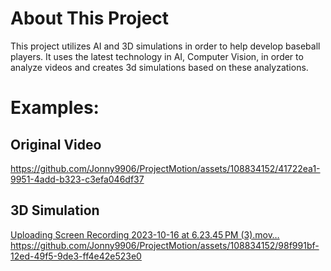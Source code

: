 # About This Project
This project utilizes AI and 3D simulations in order to help develop baseball players. It uses the latest technology in AI, Computer Vision, in order to analyze videos and creates 3d simulations based on these analyzations.


# Examples:
## Original Video
https://github.com/Jonny9906/ProjectMotion/assets/108834152/41722ea1-9951-4add-b323-c3efa046df37

## 3D Simulation
[Uploading Screen Recording 2023-10-16 at 6.23.45 PM (3).mov…](https://github.com/Jonny9906/ProjectMotion/assets/108834152/98f991bf-12ed-49f5-9de3-ff4e42e523e0)https://github.com/Jonny9906/ProjectMotion/assets/108834152/98f991bf-12ed-49f5-9de3-ff4e42e523e0
